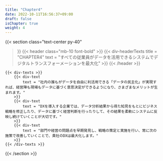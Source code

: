 ```yaml
---
title: "Chapter4"
date: 2022-10-11T16:56:37+09:00
draft: false
isChapter: true
weight: 4
---
```


{{< section
    class="text-center py-40"
>}}
    {{< header
        class="mb-10 font-bold"
    >}}
        {{< div-headerTexts
            title = "CHAPTER4"
            text = "すべての従業員がデータを活用できるシステムでデジタルトランスフォーメーションを最大化"
        >}}
    {{< /header >}}

    {{< div-texts >}}
        {{< div-text
            text = "社内の誰もがデータを自由に利活用できる「データの民主化」が実現すれば、経営陣も現場もデータに基づく意思決定ができるようになり、さまざまなメリットが生まれます。"
        >}} 
        {{< div-text
            text = "DXを導入する企業では、データ分析結果から得た知見をもとにビジネス戦略を修正したり、データに基づく経営判断を行ったりして、その結果を柔軟にシステムに反映し続けていくことが大切です。"
        >}} 
        {{< div-text
            text = "部門や経営の問題点を早期発見し、戦略の策定と実施を行い、常に次の施策で改善していくことで、貴社のDXは最大化します。"
        >}} 
    {{< /div-texts >}}
{{< /section >}}
